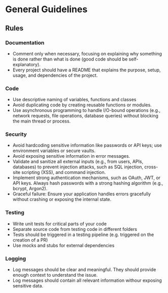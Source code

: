 # General Guidelines

## Rules

### Documentation
- Comment only when necessary, focusing on explaining why something is done rather than what is done (good code should be self-explanatory).
- Every project should have a README that explains the purpose, setup, usage, and dependencies of the project. 

### Code

- Use descriptive naming of variables, functions and classes
- Avoid duplicating code by creating reusable functions or modules.
- Use asynchronous programming to handle I/O-bound operations (e.g., network requests, file operations, database queries) without blocking the main thread or process.

### Security

- Avoid hardcoding sensitive information like passwords or API keys; use environment variables or secure vaults.
- Avoid exposing sensitive information in error messages.
- Validate and sanitize all external inputs (e.g., from users, APIs, databases) to prevent injection attacks, such as SQL injection, cross-site scripting (XSS), and command injection.
- Implement strong authentication mechanisms, such as OAuth, JWT, or API keys. Always hash passwords with a strong hashing algorithm (e.g., bcrypt, Argon2).
- Graceful failure: Ensure your application handles errors gracefully without crashing or exposing the internal state.

### Testing

- Write unit tests for critical parts of your code
- Separate source code from testing code in different folders
- Tests should be triggered in a testing pipeline (e.g. triggered on the creation of a PR)
- Use mocks and stubs for external dependencies

### Logging

- Log messages should be clear and meaningful. They should provide enough context to understand the issue.
- Log messages should contain all relevant information withour exposing sensitive data.

